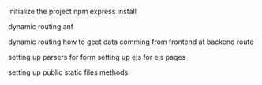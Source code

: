 initialize the project npm 
express install

dynamic routing anf
   
dynamic routing 
how to geet data comming from frontend at backend route

setting up parsers for form 
setting up ejs for ejs pages 

setting up public static files methods